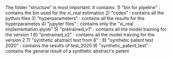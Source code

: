 The folder "structure" is most important. It contains:
    1) "bin for pipeline"                   : contains the bin used for the xi_real estimation
    2) "codes"                              : contains all the python files
    3) "hyperparameters"                    : contains all the results for the hyperparametes
    4) "jupyter files"                      : contains only the "xi_real implementation.ipynb"
    5) "pretrained_v1"                      : contains all the model training for the version 1
    6) "pretrained_v2"                      : contains all the model training for the version 2
    7) "synthetic abstract test from 8"     :
    8) "synthetic patent test 2020"         : contains the results of test_2020
    9) "synthetic_patent_test"              : contains the general result of a synthetic abstract's patent
    